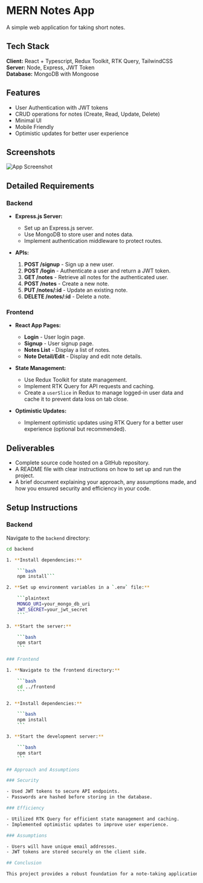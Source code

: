 # MERN Notes App

A simple web application for taking short notes.

## Tech Stack

**Client:** React + Typescript, Redux Toolkit, RTK Query, TailwindCSS  
**Server:** Node, Express, JWT Token  
**Database:** MongoDB with Mongoose

## Features

- User Authentication with JWT tokens
- CRUD operations for notes (Create, Read, Update, Delete)
- Minimal UI
- Mobile Friendly
- Optimistic updates for better user experience

## Screenshots

![App Screenshot](https://user-images.githubusercontent.com/68722478/156499720-dd8295d7-6604-4ab0-9d70-1a07437712ef.png)

## Detailed Requirements

### Backend

- **Express.js Server:**
  - Set up an Express.js server.
  - Use MongoDB to store user and notes data.
  - Implement authentication middleware to protect routes.
  
- **APIs:**
  1. **POST /signup** - Sign up a new user.
  2. **POST /login** - Authenticate a user and return a JWT token.
  3. **GET /notes** - Retrieve all notes for the authenticated user.
  4. **POST /notes** - Create a new note.
  5. **PUT /notes/:id** - Update an existing note.
  6. **DELETE /notes/:id** - Delete a note.

### Frontend

- **React App Pages:**
  - **Login** - User login page.
  - **Signup** - User signup page.
  - **Notes List** - Display a list of notes.
  - **Note Detail/Edit** - Display and edit note details.
  
- **State Management:**
  - Use Redux Toolkit for state management.
  - Implement RTK Query for API requests and caching.
  - Create a `userSlice` in Redux to manage logged-in user data and cache it to prevent data loss on tab close.

- **Optimistic Updates:**
  - Implement optimistic updates using RTK Query for a better user experience (optional but recommended).

## Deliverables

- Complete source code hosted on a GitHub repository.
- A README file with clear instructions on how to set up and run the project.
- A brief document explaining your approach, any assumptions made, and how you ensured security and efficiency in your code.

## Setup Instructions

### Backend

Navigate to the `backend` directory:
```bash
cd backend

1. **Install dependencies:**

    ```bash
    npm install```

2. **Set up environment variables in a `.env` file:**

    ```plaintext
    MONGO_URI=your_mongo_db_uri
    JWT_SECRET=your_jwt_secret
    ```

3. **Start the server:**

    ```bash
    npm start
    ```

### Frontend

1. **Navigate to the frontend directory:**

    ```bash
    cd ../frontend
    ```

2. **Install dependencies:**

    ```bash
    npm install
    ```

3. **Start the development server:**

    ```bash
    npm start
    ```

## Approach and Assumptions

### Security

- Used JWT tokens to secure API endpoints.
- Passwords are hashed before storing in the database.

### Efficiency

- Utilized RTK Query for efficient state management and caching.
- Implemented optimistic updates to improve user experience.

### Assumptions

- Users will have unique email addresses.
- JWT tokens are stored securely on the client side.

## Conclusion

This project provides a robust foundation for a note-taking application with user authentication and note management features. The use of modern technologies ensures a seamless and efficient user experience.




